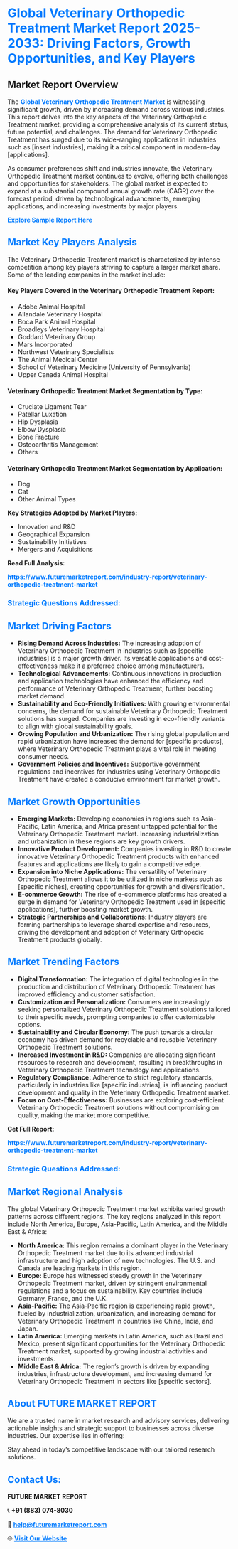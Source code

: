 <h1 style="color: #007BFF;">Global Veterinary Orthopedic Treatment Market Report 2025-2033: Driving Factors, Growth Opportunities, and Key Players</h1>

<section id="overview">
<h2>Market Report Overview</h2>
<p>The <a href="https://www.futuremarketreport.com/industry-report/veterinary-orthopedic-treatment-market" style="color: #007BFF; text-decoration: none;"><strong>Global Veterinary Orthopedic Treatment Market</strong></a> is witnessing significant growth, driven by increasing demand across various industries. This report delves into the key aspects of the Veterinary Orthopedic Treatment market, providing a comprehensive analysis of its current status, future potential, and challenges. The demand for Veterinary Orthopedic Treatment has surged due to its wide-ranging applications in industries such as [insert industries], making it a critical component in modern-day [applications].</p>
<p>As consumer preferences shift and industries innovate, the Veterinary Orthopedic Treatment market continues to evolve, offering both challenges and opportunities for stakeholders. The global market is expected to expand at a substantial compound annual growth rate (CAGR) over the forecast period, driven by technological advancements, emerging applications, and increasing investments by major players.</p>
</section>

<section id="overview">
<p><a href="https://www.futuremarketreport.com/request-sample/reportId=60680" style="color: #007BFF; text-decoration: none;"><strong>Explore Sample Report Here</strong></a></p>
</section>

<section id="key-players">
<h2 style="color: #007BFF;">Market Key Players Analysis</h2>
<p>The Veterinary Orthopedic Treatment market is characterized by intense competition among key players striving to capture a larger market share. Some of the leading companies in the market include:</p>
<h4>Key Players Covered in the Veterinary Orthopedic Treatment Report:</h4>
<ul><li>Adobe Animal Hospital</li><li>Allandale Veterinary Hospital</li><li>Boca Park Animal Hospital</li><li>Broadleys Veterinary Hospital</li><li>Goddard Veterinary Group</li><li>Mars Incorporated</li><li>Northwest Veterinary Specialists</li><li>The Animal Medical Center</li><li>School of Veterinary Medicine (University of Pennsylvania)</li><li>Upper Canada Animal Hospital</li></ul>
<h4>Veterinary Orthopedic Treatment Market Segmentation by Type:</h4>
<ul><li>Cruciate Ligament Tear</li><li>Patellar Luxation</li><li>Hip Dysplasia</li><li>Elbow Dysplasia</li><li>Bone Fracture</li><li>Osteoarthritis Management</li><li>Others</li></ul>

<h4>Veterinary Orthopedic Treatment Market Segmentation by Application:</h4>
<ul><li>Dog</li><li>Cat</li><li>Other Animal Types</li></ul>
<p><strong>Key Strategies Adopted by Market Players:</strong></p>
<ul>
<li>Innovation and R&D</li>
<li>Geographical Expansion</li>
<li>Sustainability Initiatives</li>
<li>Mergers and Acquisitions</li>
</ul>
</section>

<section>
<p><strong>Read Full Analysis: </strong></p><a href="https://www.futuremarketreport.com/industry-report/veterinary-orthopedic-treatment-market" style="color: #007BFF; text-decoration: none;"><strong>https://www.futuremarketreport.com/industry-report/veterinary-orthopedic-treatment-market</strong></a>
<h3 style="color: #007BFF;">Strategic Questions Addressed:</h3>
</section>

<section id="driving-factors">
<h2 style="color: #007BFF;">Market Driving Factors</h2>
<ul>
<li><strong>Rising Demand Across Industries:</strong> The increasing adoption of Veterinary Orthopedic Treatment in industries such as [specific industries] is a major growth driver. Its versatile applications and cost-effectiveness make it a preferred choice among manufacturers.</li>
<li><strong>Technological Advancements:</strong> Continuous innovations in production and application technologies have enhanced the efficiency and performance of Veterinary Orthopedic Treatment, further boosting market demand.</li>
<li><strong>Sustainability and Eco-Friendly Initiatives:</strong> With growing environmental concerns, the demand for sustainable Veterinary Orthopedic Treatment solutions has surged. Companies are investing in eco-friendly variants to align with global sustainability goals.</li>
<li><strong>Growing Population and Urbanization:</strong> The rising global population and rapid urbanization have increased the demand for [specific products], where Veterinary Orthopedic Treatment plays a vital role in meeting consumer needs.</li>
<li><strong>Government Policies and Incentives:</strong> Supportive government regulations and incentives for industries using Veterinary Orthopedic Treatment have created a conducive environment for market growth.</li>
</ul>
</section>

<section id="growth-opportunities">
<h2 style="color: #007BFF;">Market Growth Opportunities</h2>
<ul>
<li><strong>Emerging Markets:</strong> Developing economies in regions such as Asia-Pacific, Latin America, and Africa present untapped potential for the Veterinary Orthopedic Treatment market. Increasing industrialization and urbanization in these regions are key growth drivers.</li>
<li><strong>Innovative Product Development:</strong> Companies investing in R&D to create innovative Veterinary Orthopedic Treatment products with enhanced features and applications are likely to gain a competitive edge.</li>
<li><strong>Expansion into Niche Applications:</strong> The versatility of Veterinary Orthopedic Treatment allows it to be utilized in niche markets such as [specific niches], creating opportunities for growth and diversification.</li>
<li><strong>E-commerce Growth:</strong> The rise of e-commerce platforms has created a surge in demand for Veterinary Orthopedic Treatment used in [specific applications], further boosting market growth.</li>
<li><strong>Strategic Partnerships and Collaborations:</strong> Industry players are forming partnerships to leverage shared expertise and resources, driving the development and adoption of Veterinary Orthopedic Treatment products globally.</li>
</ul>
</section>

<section id="trending-factors">
<h2 style="color: #007BFF;">Market Trending Factors</h2>
<ul>
<li><strong>Digital Transformation:</strong> The integration of digital technologies in the production and distribution of Veterinary Orthopedic Treatment has improved efficiency and customer satisfaction.</li>
<li><strong>Customization and Personalization:</strong> Consumers are increasingly seeking personalized Veterinary Orthopedic Treatment solutions tailored to their specific needs, prompting companies to offer customizable options.</li>
<li><strong>Sustainability and Circular Economy:</strong> The push towards a circular economy has driven demand for recyclable and reusable Veterinary Orthopedic Treatment solutions.</li>
<li><strong>Increased Investment in R&D:</strong> Companies are allocating significant resources to research and development, resulting in breakthroughs in Veterinary Orthopedic Treatment technology and applications.</li>
<li><strong>Regulatory Compliance:</strong> Adherence to strict regulatory standards, particularly in industries like [specific industries], is influencing product development and quality in the Veterinary Orthopedic Treatment market.</li>
<li><strong>Focus on Cost-Effectiveness:</strong> Businesses are exploring cost-efficient Veterinary Orthopedic Treatment solutions without compromising on quality, making the market more competitive.</li>
</ul>
</section>

<section>
<p><strong>Get Full Report: </strong></p><a href="https://www.futuremarketreport.com/industry-report/veterinary-orthopedic-treatment-market" style="color: #007BFF; text-decoration: none;"><strong>https://www.futuremarketreport.com/industry-report/veterinary-orthopedic-treatment-market</strong></a>
<h3 style="color: #007BFF;">Strategic Questions Addressed:</h3>
</section>


<section id="regional-analysis">
<h2 style="color: #007BFF;">Market Regional Analysis</h2>
<p>The global Veterinary Orthopedic Treatment market exhibits varied growth patterns across different regions. The key regions analyzed in this report include North America, Europe, Asia-Pacific, Latin America, and the Middle East & Africa:</p>
<ul>
<li><strong>North America:</strong> This region remains a dominant player in the Veterinary Orthopedic Treatment market due to its advanced industrial infrastructure and high adoption of new technologies. The U.S. and Canada are leading markets in this region.</li>
<li><strong>Europe:</strong> Europe has witnessed steady growth in the Veterinary Orthopedic Treatment market, driven by stringent environmental regulations and a focus on sustainability. Key countries include Germany, France, and the U.K.</li>
<li><strong>Asia-Pacific:</strong> The Asia-Pacific region is experiencing rapid growth, fueled by industrialization, urbanization, and increasing demand for Veterinary Orthopedic Treatment in countries like China, India, and Japan.</li>
<li><strong>Latin America:</strong> Emerging markets in Latin America, such as Brazil and Mexico, present significant opportunities for the Veterinary Orthopedic Treatment market, supported by growing industrial activities and investments.</li>
<li><strong>Middle East & Africa:</strong> The region’s growth is driven by expanding industries, infrastructure development, and increasing demand for Veterinary Orthopedic Treatment in sectors like [specific sectors].</li>
</ul>
</section>

<footer>
<h2 style="color: #007BFF;">About FUTURE MARKET REPORT</h2>
<p>We are a trusted name in market research and advisory services, delivering actionable insights and strategic support to businesses across diverse industries. Our expertise lies in offering:</p>

<p>Stay ahead in today’s competitive landscape with our tailored research solutions.</p>

<h2 style="color: #007BFF;">Contact Us:</h2>
<p><strong>FUTURE MARKET REPORT</strong></p>
<p>📞 <strong>+91 (883) 074-8030</strong></p>
<p>📧 <strong><a href="mailto:help@futuremarketreport.com" style="color: #007BFF;">help@futuremarketreport.com</a></strong></p>
<p>🌐 <strong><a href="https://www.futuremarketreport.com/" style="color: #007BFF;">Visit Our Website</a></strong></p>
</footer>